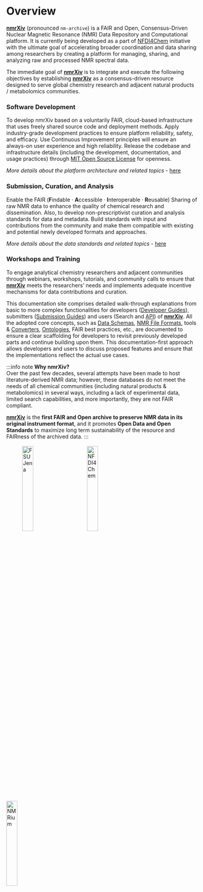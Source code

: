 # Overview

**[nmrXiv](https://nmrxiv.org)** (pronounced `nm-archive`) is a FAIR and Open, Consensus-Driven Nuclear Magnetic Resonance (NMR) Data Repository and Computational platform. It is currently being developed as a part of [NFDI4Chem](https://www.nfdi4chem.de/) initiative with the ultimate goal of accelerating broader coordination and data sharing among researchers by creating a platform for managing, sharing, and analyzing raw and processed NMR spectral data.

The immediate goal of **[nmrXiv](https://nmrxiv.org)** is to integrate and execute the following objectives by establishing **[nmrXiv](https://nmrxiv.org)** as a consensus-driven resource designed to serve global chemistry research and adjacent natural products / metabolomics communities.

### Software Development
To develop nmrXiv based on a voluntarily FAIR, cloud-based infrastructure that uses freely shared source code and deployment methods. Apply industry-grade development practices to ensure platform reliability, safety, and efficacy. Use Continuous Improvement principles will ensure an always-on user experience and high reliability. Release the codebase and infrastructure details (including the development, documentation, and usage practices) through [MIT Open Source License](/license.md) for openness.

*More details about the platform architecture and related topics* - [here](/category/developer-guides)

### Submission, Curation, and Analysis

Enable the FAIR (**F**indable &middot; **A**ccessible &middot; **I**nteroperable &middot; **R**eusable) Sharing of raw NMR data to enhance the quality of chemical research and dissemination. Also, to develop non-prescriptivist curation and analysis standards for data and metadata. Build standards with input and contributions from the community and make them compatible with existing and potential newly developed formats and approaches.

*More details about the data standards and related topics* - [here](/category/data)

### Workshops and Training
To engage analytical chemistry researchers and adjacent communities through webinars, workshops, tutorials, and community calls to ensure that **[nmrXiv](https://nmrxiv.org)** meets the researchers’ needs and implements adequate incentive mechanisms for data contributions and curation.

This documentation site comprises detailed walk-through explanations from basic to more complex functionalities for developers ([Developer Guides](/category/developer-guides)), submitters ([Submission Guides](/category/submission-guides)) and users (Search and [API](/developer-guides/API.md)) of **[nmrXiv](https://nmrxiv.org)**. All the adopted core concepts, such as [Data Schemas](/introduction/data/schemas.md), [NMR File Formats](/introduction/data/formats.md), tools & [Converters](/introduction/data/file-format#nmr-file-formats-converters), [Ontologies](/introduction/data/ontologies.md), FAIR best practices, etc., are documented to ensure a clear scaffolding for developers to revisit previously developed parts and continue building upon them. This documentation-first approach allows developers and users to discuss proposed features and ensure that the implementations reflect the actual use cases.

:::info note
**Why nmrXiv?** <br/>
Over the past few decades, several attempts have been made to host literature-derived NMR data; however, these databases do not meet the needs of all chemical communities (including natural products & metabolomics) in several ways, including a lack of experimental data, limited search capabilities, and more importantly, they are not FAIR compliant.

**[nmrXiv](https://nmrxiv.org)** is the **first FAIR and Open archive to preserve NMR data in its original instrument format**, and it promotes **Open Data and Open Standards** to maximize long term sustainability of the resource and FAIRness of the archived data.
:::
<br/><br/>
&emsp;&emsp;&emsp;<img alt="FSU Jena" src="https://www.uni-jena.de/unijenamedia/universitaet/abteilung-hochschulkommunikation/marketing/wort-bildmarke-universitaet-jena.jpg" width="24%" />
&emsp;&emsp;&emsp;
<img alt="NFDI4Chem" src="https://www.nfdi4chem.de/wp-content/uploads/2021/11/cropped-NFDI4Chem-Logo-Claim_mehrfarbig_schwarz-e1636478409489.png" width="24%" />
&emsp;&emsp;&emsp;
<img alt="NMRium" src="https://www.nmrium.org/brand/nmrium-logo.svg" width="24%" />
&emsp;&emsp;&emsp;
